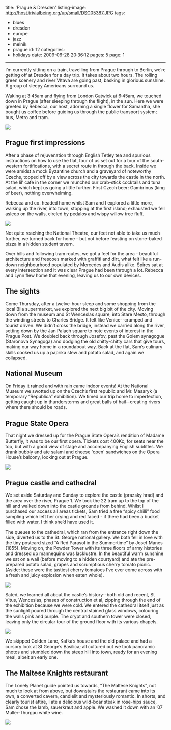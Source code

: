 title: 'Prague & Dresden'
listing-image: http://host.trivialbeing.org/up/small/DSC05387.JPG
tags:
  - blues
  - dresden
  - europe
  - jazz
  - melnik
  - prague
id: 12
categories:
  - holidays
date: 2009-06-28 20:36:12
pages: 5
page: 1
---

I’m currently sitting on a train, travelling from Prague through to Berlin, we’re getting off at Dresden for a day trip. It takes about two hours. The rolling green scenery and river Vltava are going past, basking in glorious sunshine. A group of sleepy Americans surround us.

Waking at 3:45am and flying from London Gatwick at 6:45am, we touched down in Prague (after sleeping through the flight), in the sun. Here we were greeted by Rebecca, our host, adorning a single flower for Samantha, she bought us coffee before guiding us through the public transport system; bus, Metro and tram.

[![](http://host.trivialbeing.org/up/small/prague-02-wenceslas.JPG)](http://host.trivialbeing.org/up/prague-02-wenceslas.JPG)

## Prague first impressions

After a phase of rejuvenation through English Tetley tea and spurious instructions on how to use the flat, four of us set out for a tour of the south-western fortifications, with a secret route in through the back. Inside we were amidst a mock Byzantine church and a graveyard of noteworthy Czechs, topped off by a view across the city towards the castle in the north. At the lil’ cafe in the corner we munched our crab-stick cocktails and tuna salad, which kept us going a little further. First Czech beer: Gambrinus (king of beer), nothing overwhelming.

Rebecca and co. headed home whilst Sam and I explored a little more, walking up the river, into town, stopping at the first island; exhausted we fell asleep on the walls, circled by pedalos and wispy willow tree fluff.

[![](http://host.trivialbeing.org/up/small/prague-01-wall-sleep.JPG)](http://host.trivialbeing.org/up/prague-01-wall-sleep.JPG)

Not quite reaching the National Theatre, our feet not able to take us much further, we turned back for home - but not before feasting on stone-baked pizza in a hidden student tavern.

Over hills and following tram routes, we got a feel for the area - beautiful architecture and frescoes marked with graffiti and dirt, what felt like a run-down neighbourhood populated by Mercedes and Audis alike. Spires sat at every intersection and it was clear Prague had been through a lot. Rebecca and Lynn flew home that evening, leaving us to our own devices.

## The sights

Come Thursday, after a twelve-hour sleep and some shopping from the local Bila supermarket, we explored the next big bit of the city. Moving down from the museum and St Wenceslas square, into Stare Mesto, through the winding streets to Charles Bridge. It felt like Venice--cramped and tourist driven. We didn’t cross the bridge, instead we carried along the river, setting down by the Jan Palach square to note events of interest in the Prague Post. We doubled back through Josefov, past the Golem synagogue (Staronova Synagoga) and dodging the old chitty-chitty cars that give tours, making our way home in a roundabout way. Back at the flat, Sam’s culinary skills cooked us up a paprika stew and potato salad, and again we collapsed.

## National Museum

On Friday it rained and with rain came indoor events! At the National Museum we swotted up on the Czech’s first republic and Mr. Masaryk (a temporary “Republica” exhibition). We timed our trip home to imperfection, getting caught up in thunderstorms and great balls of hail--creating rivers where there should be roads.

## Prague State Opera

That night we dressed up for the Prague State Opera’s rendition of Madame Butterfly, it was to be our first opera. Tickets cost 400Kc, for seats near the top, but with a good view of stage and accompanying English subtitles. We drank bubbly and ate salami and cheese 'open' sandwiches on the Opera House’s balcony, looking out at Prague.

[![](http://host.trivialbeing.org/up/small/prague-03-opera-house.JPG)](http://host.trivialbeing.org/up/prague-03-opera-house.JPG)

## Prague castle and cathedral

We set aside Saturday and Sunday to explore the castle (prazsky hrad) and the area over the river, Prague 1. We took the 22 tram up to the top of the hill and walked down into the castle grounds from behind. Whilst I purchased our access all areas tickets, Sam tried a free “spicy chilli” food sampling which left her crying and red faced - if there had been a bucket filled with water, I think she’d have used it.

The queues to the cathedral, which ran from the entrance right down the side, diverted us to the St. George national gallery. We both fell in love with the tiny postcard sized “A Red Parasol in the Summertime” by Josef Manes (1855). Moving on, the Powder Tower with its three floors of army histories and dressed up mannequins was lacklustre. In the beautiful warm sunshine we sat on a wall (before moving to a hidden courtyard) and ate the pre-prepared potato salad, grapes and scrumptious cherry tomato picnic. (Aside: these were the tastiest cherry tomatoes I’ve ever come across with a fresh and juicy explosion when eaten whole).

![](http://host.trivialbeing.org/up/prague-04-painting-parasol-summertime.jpg)

Sated, we learned all about the castle’s history--both old and recent, St Vitus, Wenceslas, phases of construction et al, zipping through the end of the exhibition because we were cold. We entered the cathedral itself just as the sunlight poured through the central stained glass windows, colouring the walls pink and purple. The crypt and southern tower were closed, leaving only the circular tour of the ground floor with its various chapels.

[![](http://host.trivialbeing.org/up/small/prague-05-stained-glass.JPG)](http://host.trivialbeing.org/up/prague-05-stained-glass.JPG)

We skipped Golden Lane, Kafka’s house and the old palace and had a cursory look at St George’s Basilica; all cultured out we took panoramic photos and stumbled down the steep hill into town, ready for an evening meal, albeit an early one.

## The Maltese Knights restaurant

The Lonely Planet guide pointed us towards, “The Maltese Knights”, not much to look at from above, but downstairs the restaurant came into its own, a converted cavern, candlelit and mysteriously romantic. In shorts, and clearly tourist attire, I ate a delicious wild-boar steak in rose-hips sauce, Sam chose the lamb, sauerkraut and apple. We washed it down with an ’07 Muller-Thurgau white wine.

[![](http://host.trivialbeing.org/up/small/prague-06-maltese-knights.JPG)](http://host.trivialbeing.org/up/prague-06-maltese-knights.JPG)
